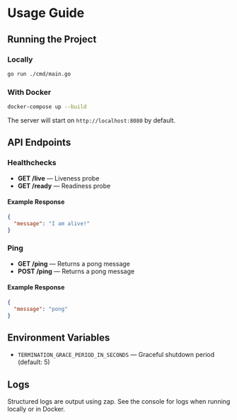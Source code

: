 # Usage Guide

## Running the Project

### Locally
```sh
go run ./cmd/main.go
```

### With Docker
```sh
docker-compose up --build
```

The server will start on `http://localhost:8080` by default.

## API Endpoints

### Healthchecks
- **GET /live** — Liveness probe
- **GET /ready** — Readiness probe

#### Example Response
```json
{
  "message": "I am alive!"
}
```

### Ping
- **GET /ping** — Returns a pong message
- **POST /ping** — Returns a pong message

#### Example Response
```json
{
  "message": "pong"
}
```

## Environment Variables
- `TERMINATION_GRACE_PERIOD_IN_SECONDS` — Graceful shutdown period (default: 5)

## Logs
Structured logs are output using zap. See the console for logs when running locally or in Docker.
